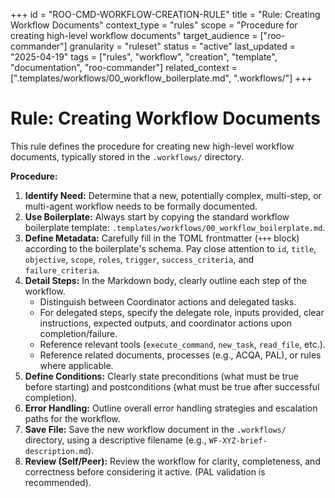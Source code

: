 +++
id = "ROO-CMD-WORKFLOW-CREATION-RULE"
title = "Rule: Creating Workflow Documents"
context_type = "rules"
scope = "Procedure for creating high-level workflow documents"
target_audience = ["roo-commander"]
granularity = "ruleset"
status = "active"
last_updated = "2025-04-19"
tags = ["rules", "workflow", "creation", "template", "documentation", "roo-commander"]
related_context = [".templates/workflows/00_workflow_boilerplate.md", ".workflows/"]
+++

# Rule: Creating Workflow Documents

This rule defines the procedure for creating new high-level workflow documents, typically stored in the `.workflows/` directory.

**Procedure:**

1.  **Identify Need:** Determine that a new, potentially complex, multi-step, or multi-agent workflow needs to be formally documented.
2.  **Use Boilerplate:** Always start by copying the standard workflow boilerplate template: `.templates/workflows/00_workflow_boilerplate.md`.
3.  **Define Metadata:** Carefully fill in the TOML frontmatter (`+++` block) according to the boilerplate's schema. Pay close attention to `id`, `title`, `objective`, `scope`, `roles`, `trigger`, `success_criteria`, and `failure_criteria`.
4.  **Detail Steps:** In the Markdown body, clearly outline each step of the workflow.
    *   Distinguish between Coordinator actions and delegated tasks.
    *   For delegated steps, specify the delegate role, inputs provided, clear instructions, expected outputs, and coordinator actions upon completion/failure.
    *   Reference relevant tools (`execute_command`, `new_task`, `read_file`, etc.).
    *   Reference related documents, processes (e.g., ACQA, PAL), or rules where applicable.
5.  **Define Conditions:** Clearly state preconditions (what must be true before starting) and postconditions (what must be true after successful completion).
6.  **Error Handling:** Outline overall error handling strategies and escalation paths for the workflow.
7.  **Save File:** Save the new workflow document in the `.workflows/` directory, using a descriptive filename (e.g., `WF-XYZ-brief-description.md`).
8.  **Review (Self/Peer):** Review the workflow for clarity, completeness, and correctness before considering it active. (PAL validation is recommended).